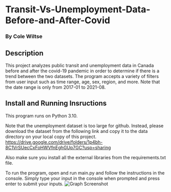# Transit-Vs-Unemployment-Data-Before-and-After-Covid

### By Cole Wiltse

## Description

This project analyzes public transit and unemployment data in Canada before and after the covid-19 pandemic in order to determine if there is a trend between the two datasets. The program accepts a variety of filters from user input such as time range, age, sex, region, and more. Note that the date range is only from 2017-01 to 2021-08.

## Install and Running Insructions

This program runs on Python 3.10.

Note that the unemployment dataset is too large for github. Instead, please download the dataset from the following link and copy it to the data directory on your local copy of this project. https://drive.google.com/drive/folders/1p4bh-8C1VrSUecCxFoHWVfnEghGUp7GC?usp=sharing

Also make sure you install all the external libraries from the requirements.txt file. 

To run the program, open and run main.py and follow the instructions in the console. Simply type your input in the console when prompted and press enter to submit your inputs.
![Graph Screenshot](https://github.com/colewiltse/Transit-Vs-Unemployment-Data-Before-and-After-Covid/assets/113066633/9940bf2e-1ed4-4fe7-a71e-864890be4418)
